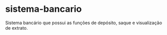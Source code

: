 # sistema-bancario
Sistema bancário que possui as funções de depósito, saque e visualização de extrato.
